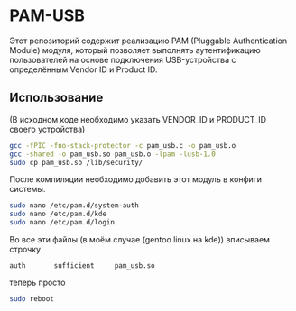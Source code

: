 # PAM-USB

Этот репозиторий содержит реализацию PAM (Pluggable Authentication Module) модуля, который позволяет выполнять аутентификацию пользователей на основе подключения USB-устройства с определённым Vendor ID и Product ID.

## Использование

(В исходном коде необходимо указать VENDOR_ID и PRODUCT_ID своего устройства)

```bash
gcc -fPIC -fno-stack-protector -c pam_usb.c -o pam_usb.o
gcc -shared -o pam_usb.so pam_usb.o -lpam -lusb-1.0
sudo cp pam_usb.so /lib/security/
```
После компиляции необходимо добавить этот модуль в конфиги системы.

```bash
sudo nano /etc/pam.d/system-auth
sudo nano /etc/pam.d/kde
sudo nano /etc/pam.d/login
```

Во все эти файлы (в моём случае (gentoo linux на kde)) вписываем строчку

```plaintext
auth       sufficient     pam_usb.so
```

теперь просто 

```bash
sudo reboot
```
